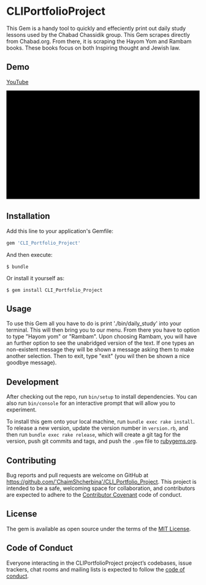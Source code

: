 # CLIPortfolioProject

This Gem is a handy tool to quickly and effeciently print out daily study lessons used by the Chabad Chassidik group. This Gem scrapes directly from Chabad.org. From there, it is scraping the Hayom Yom and Rambam books. These books focus on both Inspiring thought and Jewish law.  

## Demo
[YouTube](https://www.youtube.com/watch?v=JwZTy2mDuWQ&t=)

![Demo Gif](https://github.com/ChaimSh/CLI-Portfolio_Project/blob/master/lib/CLI.gif?raw=true)

## Installation

Add this line to your application's Gemfile:

```ruby
gem 'CLI_Portfolio_Project'
```

And then execute:

    $ bundle

Or install it yourself as:

    $ gem install CLI_Portfolio_Project

## Usage

To use this Gem all you have to do is print './bin/daily_study' into your terminal. This will then bring you to our menu. From there you have to option to type "Hayom yom" or "Rambam". Upon choosing Rambam, you will have an further option to see the unabridged version of the text. If one types an non-existent message they will be shown a message asking them to make another selection. Then to exit, type "exit" (you wil then be shown a nice goodbye message). 

## Development

After checking out the repo, run `bin/setup` to install dependencies. You can also run `bin/console` for an interactive prompt that will allow you to experiment.

To install this gem onto your local machine, run `bundle exec rake install`. To release a new version, update the version number in `version.rb`, and then run `bundle exec rake release`, which will create a git tag for the version, push git commits and tags, and push the `.gem` file to [rubygems.org](https://rubygems.org).

## Contributing

Bug reports and pull requests are welcome on GitHub at https://github.com/'ChaimShcherbina'/CLI_Portfolio_Project. This project is intended to be a safe, welcoming space for collaboration, and contributors are expected to adhere to the [Contributor Covenant](http://contributor-covenant.org) code of conduct.

## License

The gem is available as open source under the terms of the [MIT License](https://opensource.org/licenses/MIT).

## Code of Conduct

Everyone interacting in the CLIPortfolioProject project’s codebases, issue trackers, chat rooms and mailing lists is expected to follow the [code of conduct](https://github.com/'ChaimShcherbina'/CLI_Portfolio_Project/blob/master/CODE_OF_CONDUCT.md).
